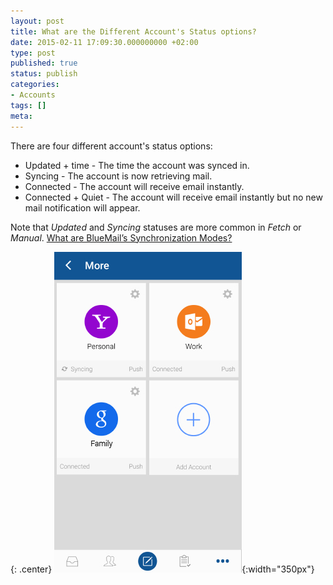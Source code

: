 ```yaml
---
layout: post
title: What are the Different Account's Status options?
date: 2015-02-11 17:09:30.000000000 +02:00
type: post
published: true
status: publish
categories:
- Accounts
tags: []
meta:
---
```


There are four different account's status options:

* Updated + time - The time the account was synced in.
* Syncing - The account is now retrieving mail.
* Connected - The account will receive email instantly.
* Connected + Quiet - The account will receive email instantly but no new mail notification will appear.

Note that *Updated* and *Syncing* statuses are more common in *Fetch* or *Manual*. [What are BlueMail’s Synchronization Modes?](/sync-options-type-mail/)

{: .center}
![](/assets/accounts_status1.jpg){:width="350px"}
